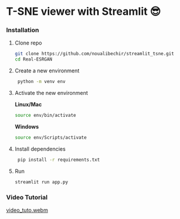 # T-SNE viewer with Streamlit 😎



### Installation
1. Clone repo
   ```bash
   git clone https://github.com/noualibechir/streamlit_tsne.git
   cd Real-ESRGAN
   
   ```
2. Create a new environment 
    ```bash
     python -m venv env
    ```
3. Activate the new environment

   **Linux/Mac**

    ```bash
    source env/bin/activate
    ```
   **Windows**
   ```bash
   source env/Scripts/activate
   ```
4. Install dependencies 
    
   ```bash
    pip install -r requirements.txt
    ```
5. Run
   ```bash
   streamlit run app.py
   ```
### Video Tutorial 
[video_tuto.webm](https://github.com/noualibechir/streamlit_tsne/assets/94851376/fb6249fc-8c2f-4601-b419-47605a4bc6c0)


